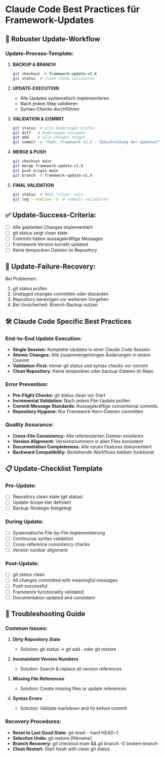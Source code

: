 # Claude Code Best Practices für Framework-Updates

## 🚀 Robuster Update-Workflow

### Update-Process-Template:
1. **BACKUP & BRANCH**
   ```bash
   git checkout -b framework-update-v1.X
   git status  # clean state validieren
   ```

2. **UPDATE-EXECUTION**
   - Alle Updates systematisch implementieren
   - Nach jedem Step validieren
   - Syntax-Checks durchführen

3. **VALIDATION & COMMIT**
   ```bash
   git status  # alle Änderungen prüfen
   git diff   # Änderungen reviewen
   git add .  # alle Changes stagen
   git commit -m "feat: Framework v1.X - [beschreibung der updates]"
   ```

4. **MERGE & PUSH**
   ```bash
   git checkout main
   git merge framework-update-v1.X
   git push origin main
   git branch -d framework-update-v1.X
   ```

5. **FINAL VALIDATION**
   ```bash
   git status  # MUSS "clean" sein
   git log --oneline -3  # commits validieren
   ```

## ✅ Update-Success-Criteria:
- [ ] Alle geplanten Changes implementiert
- [ ] git status zeigt clean state
- [ ] Commits haben aussagekräftige Messages
- [ ] Framework-Version korrekt updated
- [ ] Keine temporären Dateien im Repository

## 🚨 Update-Failure-Recovery:
Bei Problemen:
1. git status prüfen
2. Unstaged changes committen oder discarden
3. Repository bereinigen vor weiterem Vorgehen
4. Bei Unsicherheit: Branch-Backup nutzen

## 🛠️ Claude Code Specific Best Practices

### End-to-End Update Execution:
- **Single Session:** Komplette Updates in einer Claude Code Session
- **Atomic Changes:** Alle zusammengehörigen Änderungen in einem Commit
- **Validation-First:** Immer git status und syntax checks vor commit
- **Clean Repository:** Keine temporären oder backup-Dateien im Repo

### Error Prevention:
- **Pre-Flight Checks:** git status clean vor Start
- **Incremental Validation:** Nach jedem File-Update prüfen
- **Commit Message Standards:** Aussagekräftige conventional commits
- **Repository Hygiene:** Nur Framework-Kern-Dateien committen

### Quality Assurance:
- **Cross-File Consistency:** Alle referenzierten Dateien existieren
- **Version Alignment:** Versionsnummern in allen Files konsistent
- **Documentation Completeness:** Alle neuen Features dokumentiert
- **Backward Compatibility:** Bestehende Workflows bleiben funktional

## 📋 Update-Checklist Template

### Pre-Update:
- [ ] Repository clean state (git status)
- [ ] Update-Scope klar definiert
- [ ] Backup-Strategie festgelegt

### During Update:
- [ ] Systematische File-by-File Implementierung
- [ ] Continuous syntax validation
- [ ] Cross-reference consistency checks
- [ ] Version number alignment

### Post-Update:
- [ ] git status clean
- [ ] All changes committed with meaningful messages
- [ ] Push successful
- [ ] Framework functionality validated
- [ ] Documentation updated and consistent

## 🔧 Troubleshooting Guide

### Common Issues:
1. **Dirty Repository State**
   - Solution: git status → git add . oder git restore .

2. **Inconsistent Version Numbers**
   - Solution: Search & replace all version references

3. **Missing File References**
   - Solution: Create missing files or update references

4. **Syntax Errors**
   - Solution: Validate markdown and fix before commit

### Recovery Procedures:
- **Reset to Last Good State:** git reset --hard HEAD~1
- **Selective Undo:** git restore [filename]
- **Branch Recovery:** git checkout main && git branch -D broken-branch
- **Clean Restart:** Start fresh with clean git status